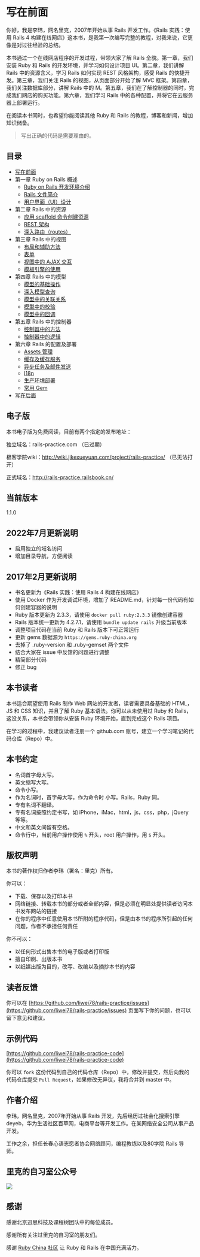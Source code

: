 # 写在前面

你好，我是李玮，网名里克，2007年开始从事 Rails 开发工作。《Rails 实践：使用 Rails 4 构建在线网店》这本书，是我第一次编写完整的教程，对我来说，它更像是对过往经验的总结。

本书通过一个在线网店程序的开发过程，带领大家了解 Rails 全貌。第一章，我们安装 Ruby 和 Rails 的开发环境，并学习如何设计项目 UI。第二章，我们讲解 Rails 中的资源含义，学习 Rails 如何实现 REST 风格架构，感受 Rails 的快捷开发。第三章，我们关注 Rails 的视图，从页面部分开始了解 MVC 框架。第四章，我们关注数据库部分，讲解 Rails 中的 M。第五章，我们在了解控制器的同时，完成我们网店的购买功能。第六章，我们学习 Rails 中的各种配置，并将它在云服务器上部署运行。

在阅读本书同时，也希望你能阅读其他 Ruby 和 Rails 的教程，博客和新闻，增加知识储备。

> 写出正确的代码是需要理由的。

## 目录

* [写在前面](README.html)
* 第一章 Ruby on Rails 概述
   * [Ruby on Rails 开发环境介绍](Chapter_1/1.1.html)
   * [Rails 文件简介](Chapter_1/1.2.html)
   * [用户界面（UI）设计](Chapter_1/1.3.html)
* 第二章 Rails 中的资源
   * [应用 scaffold 命令创建资源](Chapter_2/2.1.html)
   * [REST 架构](Chapter_2/2.2.html)
   * [深入路由（routes）](Chapter_2/2.3.html)
* 第三章 Rails 中的视图
   * [布局和辅助方法](Chapter_3/3.1.html)
   * [表单](Chapter_3/3.2.html)
   * [视图中的 AJAX 交互](Chapter_3/3.3.html)
   * [模板引擎的使用](Chapter_3/3.4.html)
* 第四章 Rails 中的模型
   * [模型的基础操作](Chapter_4/4.1.html)
   * [深入模型查询](Chapter_4/4.2.html)
   * [模型中的关联关系](Chapter_4/4.3.html)
   * [模型中的校验](Chapter_4/4.4.html)
   * [模型中的回调](Chapter_4/4.5.html)
* 第五章 Rails 中的控制器
   * [控制器中的方法](Chapter_5/5.1.html)
   * [控制器中的逻辑](Chapter_5/5.2.html)
* 第六章 Rails 的配置及部署
   * [Assets 管理](Chapter_6/6.1.html)
   * [缓存及缓存服务](Chapter_6/6.2.html)
   * [异步任务及邮件发送](Chapter_6/6.3.html)
   * [I18n](Chapter_6/6.4.html)
   * [生产环境部署](Chapter_6/6.5.html)
   * [常用 Gem](Chapter_6/6.6.html)
* [写在后面](AFTER.html)

## 电子版

本书电子版为免费阅读，目前有两个指定的发布地址：

独立域名：rails-practice.com （已过期）

极客学院wiki：http://wiki.jikexueyuan.com/project/rails-practice/ （已无法打开）

正式域名：http://rails-practice.railsbook.cn/

## 当前版本

1.1.0

## 2022年7月更新说明

* 启用独立的域名访问
* 增加目录导航，方便阅读

## 2017年2月更新说明

* 书名更新为《Rails 实践：使用 Rails 4 构建在线网店》
* 使用 Docker 作为开发调试环境，增加了 README.md，针对每一份代码有如何创建容器的说明
* Ruby 版本更新为 2.3.3，请使用 `docker pull ruby:2.3.3` 镜像创建容器
* Rails 版本统一更新为 4.2.7.1，请使用 `bundle update rails` 升级当前版本
* 调整项目代码在当前 Ruby 和 Rails 版本下可正常运行
* 更新 gems 数据源为 `https://gems.ruby-china.org`
* 去掉了 .ruby-version 和 .ruby-gemset 两个文件
* 结合大家在 issue 中反馈的问题进行调整
* 精简部分代码
* 修正 bug

## 本书读者

本书适合期望使用 Rails 制作 Web 网站的开发者，读者需要具备基础的 HTML，JS 和 CSS 知识，并且了解 Ruby 基本语法。你可以从未使用过 Ruby 和 Rails，这没关系，本书会带领你从安装 Ruby 环境开始，直到完成这个 Rails 项目。

在学习的过程中，我建议读者注册一个 github.com 账号，建立一个学习笔记的代码仓库（Repo）中。

## 本书约定

* 名词首字母大写。
* 英文缩写大写。
* 命令小写。
* 作为名词时，首字母大写，作为命令时 小写。Rails，Ruby 同。
* 专有名词不翻译。
* 专有名词按照约定书写，如 iPhone，iMac，html，js，css，php，jQuery 等等。
* 中文和英文间留有空格。
* 命令行中，当前用户操作使用 `%` 开头，root 用户操作，用 `$` 开头。

## 版权声明

本书的著作权归作者李玮（署名：里克）所有。

你可以：

* 下载、保存以及打印本书
* 网络链接、转载本书的部分或者全部内容，但是必须在明显处提供读者访问本书发布网站的链接
* 在你的程序中任意使用本书所附的程序代码，但是由本书的程序所引起的任何问题，作者不承担任何责任

你不可以：

* 以任何形式出售本书的电子版或者打印版
* 擅自印刷、出版本书
* 以纸媒出版为目的，改写、改编以及摘抄本书的内容

## 读者反馈

你可以在 [https://github.com/liwei78/rails-practice/issues](https://github.com/liwei78/rails-practice/issues) 页面写下你的问题，也可以留下意见和建议。

## 示例代码

[https://github.com/liwei78/rails-practice-code](https://github.com/liwei78/rails-practice-code)

你可以 `fork` 这份代码到自己的代码仓库（Repo）中，修改并提交，然后向我的代码仓库提交 `Pull Request`，如果修改无异议，我将合并到 master 中。

## 作者介绍

李玮，网名里克，2007年开始从事 Rails 开发，先后经历过社会化搜索引擎 deyeb，华为生活社区百草网，电商平台等开发工作。在某网络安全公司从事产品开发。

工作之余，担任长春心语志愿者协会网络顾问，编程教练以及80学院 Rails 导师。


## 里克的自习室公众号

![](images/railser.jpg)

## 感谢

感谢北京迅思科技及课程树团队中的每位成员。

感谢所有关注过里克的自习室的朋友们。

感谢 [Ruby China 社区](https://ruby-china.org) 让 Ruby 和 Rails 在中国充满活力。
